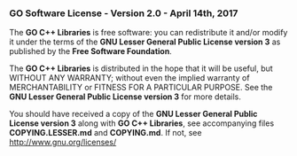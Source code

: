 ### GO Software License - Version 2.0 - April 14th, 2017

The **GO C++ Libraries** is free software: you can redistribute it and/or modify it under the terms
of the **GNU Lesser General Public License version 3** as published by the **Free Software Foundation**.

The **GO C++ Libraries** is distributed in the hope that it will be useful, but WITHOUT ANY WARRANTY;
without even the implied warranty of MERCHANTABILITY or FITNESS FOR A PARTICULAR PURPOSE. See the
**GNU Lesser General Public License version 3** for more details.

You should have received a copy of the **GNU Lesser General Public License version 3** along with
**GO C++ Libraries**, see accompanying files **COPYING.LESSER.md** and **COPYING.md**. If not, see
http://www.gnu.org/licenses/
